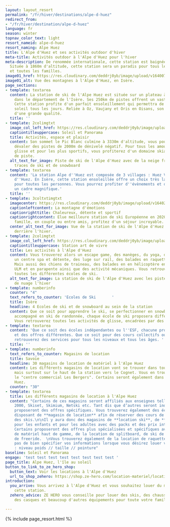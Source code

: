 ```yaml
---
layout: layout_resort
permalink: "/fr/hiver/destinations/alpe-d-huez"
redirect_from:
- "/fr/hiver/destination/alpe-d-huez"
language: fr
season: winter
topnav_color_text: light
resort_nameid: alpe-d-huez
resort_naming: Alpe Huez
title: L'Alpe d'Huez et ses activités outdoor d'hiver
meta-title: Activités outdoor à l'Alpe d'Huez pour l'hiver
meta-description: De renommée internationale, cette station est baignée par le soleil.
  Située à 1860m d'altitude, cette station sera un paradis pour tous les sportifs
  et toutes les familles.
image01_href: https://res.cloudinary.com/deddrj0yb/image/upload/v1640072447/website/resorts/alpe%20d%27huez/filip-bunkens-iQA5fUR3vHg-unsplash_zwsee6.jpg
image01_alt: Vue des montagnes à l'Alpe d'Huez, en Isère.
page_sections:
- template: textarea
  content: La station de ski de l'Alpe Huez est située sur un plateau à 1800m d'altitude
    dans le département de l'Isère. Ses 250km de pistes offrent un vaste domaine d'exception.
    Cette station profite d'un parfait ensoleillement qui permettra de profiter du
    soleil tous les jours. Reliée à Oz, Vaujany et Oris en Oisans, son domaine est
    d'une grande qualité.
  title: ''
- template: 2colimgtxt
  image_col_left_href: https://res.cloudinary.com/deddrj0yb/image/upload/v1640265906/website/resorts/alpe%20d%27huez/robin-goutard-hyRwAIek2Dg-unsplash_i2kkxh.jpg
  captiontitleuppercase: Soleil et Panorama
  title: Activités, espace et plaisir
  content: Son sommet le Pic Blanc culmine à 3330m d'altitude, vous pourrez alors
    dévaler des pistes de 2000m de dénivelé négatif. Pour tous les amoureux de la
    glisse et pour les plus sportifs, vous profiterez d'un domaine skiable de 260km
    de piste.
  alt_text_for_image: Piste de ski de l'Alpe d'Huez avec de la neige fraiche et des
    traces de ski et de snowboard
- template: textarea
  content: 'La station Alpe d''Huez est composée de 3 villages : Huez Village, Alpe
    d''Huez. En Isère, cette station ensoleillée offre un choix très large d''activités
    pour toutes les personnes. Vous pourrez profiter d''évènements et de détente dans
    un cadre magnifique.'
  title: ''
- template: 3coltxtimgtxt
  imagecenter: https://res.cloudinary.com/deddrj0yb/image/upload/v1640266010/website/resorts/alpe%20d%27huez/Alpes_dhuez_envzu0.jpg
  captionleftcontent: La montagne d'émotions
  captionrighttitle: Chaleureux, détente et sportif
  captionrightcontent: Elue meilleure station de ski Européenne en 2020, seul, en
    famille, en couple ou entre amis, profitez d'un séjour incroyable.
  center_alt_text_for_image: Vue de la station de ski de l'Alpe d'Huez avec les montagnes
    derrière l'hiver.
- template: 2colimgtxt
  image_col_left_href: https://res.cloudinary.com/deddrj0yb/image/upload/v1640266020/website/resorts/alpe%20d%27huez/jelrik-stevens-cocKZ3IgFhA-unsplash_dmg1mp.jpg
  captiontitleuppercase: Station art de vivre
  title: Les activités à l'Alpe d'Huez
  content: Vous trouverez alors un escape game, des manèges, du yoga, du ski jöering,
    un centre spa et détente, des luge sur rail, des balades en raquette, une patinoire.
    Mais aussi des chiens de traineau, des balades en en hélicoptère en avion, en
    ULM et en parapente ainsi que des activité mécaniques. Vous retrouverez ensuite
    toutes les différentes écoles de ski.
  alt_text_for_image: La station de ski de l'Alpe d'Huez avec les pistes et une mer
    de nuage l'hiver
- template: numberinfo
  counter: "4"
  text_refers_to_counter: 'Ecoles de Ski       '
  title: Isère
  headline: 4 Ecoles de ski et de snowboard au sein de la station
  content: Que ce soit pour apprendre le ski, se perfectionner en snowboard ou être
    accompagné en ski de randonnée, chaque école de ski proposera différentes offres.
    Vous retrouverez toutes les activités de glisse, encadrées par des moniteurs.
- template: textarea
  content: 'Que ce soit des écoles indépendantes ou l''ESF, chacune propose des services
    et des offres différentes. Que ce soit pour des cours collectifs ou privées, vous
    retrouverez des services pour tous les niveaux et tous les âges. '
  title: ''
- template: numberinfo
  text_refers_to_counter: Magasins de location
  title: Savoie
  headline: 30 magasins de location de matériel à l'Alpe Huez
  content: Les différents magasins de location vont se trouver dans toutes la station
    mais surtout sur le haut de la station vers le Cognet. Vous en trouverez vers
    le "centre commercial Les Bergers". Certains seront également dans le village
    Huez.
  counter: "30"
- template: textarea
  title: Les différents magasins de location à l'Alpe Huez
  content: "Certains de ces magasins seront affiliés aux enseignes telles que Sport
    2000, Skiset, Skimium, Netski etc. Tant dis que d’autres seront indépendants et
    proposeront des offres spécifiques. Vous trouverez également des écoles de ski
    disposant de **magasin de location** afin de réserver des cours de ski et de louer
    des skis.\n\nIl y aura donc des magasins de **location ski**, de **location snowboard**
    pour les enfants et pour les adultes avec des packs et des prix intéressants.
    Certains proposeront des offres plus spécialisées et spécifiques avec de la location
    de matériel haut de gamme, de la location de splitboard, de ski de randonnée et
    de freeride.  \nVous trouverez également de la location de raquette et de luge.\n\nN’oubliez
    pas de bien spécifier vos informations lorsque vous désirez louer votre matériel
    : niveau poids // taille // pointure"
baseline: Soleil et Panorama
engage: 'test test test test test test test test '
page_title: Alpe Huez, l'île au soleil
button_to_link_to_ze_hero_shop:
  button_text: Voir les locations à l'Alpe d'Huez
  url_to_shop_zehero: https://shop.ze-hero.com/location-materiel/location-ski/location-ski-enfant?station=alpes-dhuez&equipmentslug=%2Flocation-ski&rental_quality=0&oldslug=%2Flocation-ski&subslug=%2Flocation-ski-adulte&start-date=25%2F12%2F2021&number_rental_days=1
introduction:
  you_arrive: Vous arrivez à l'Alpe d'Huez et vous souhaitez louer du matériel dans
    cette station.
  zehero_advice: ZE HERO vous conseille pour louer des skis, des chaussures de ski,
    des casques et beaucoup d'autres équipements pour toute votre famille

---
```

{% include page_resort.html %}